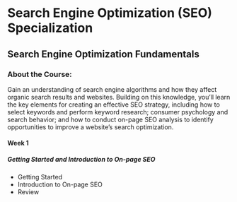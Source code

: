 # Search Engine Optimization (SEO) Specialization
## Search Engine Optimization Fundamentals
### About the Course:
Gain an understanding of search engine algorithms and how they affect organic search results and websites. Building on this knowledge, you’ll learn the key elements for creating an effective SEO strategy, including how to select keywords and perform keyword research; consumer psychology and search behavior; and how to conduct on-page SEO analysis to identify opportunities to improve a website’s search optimization.

#### Week 1
##### Getting Started and Introduction to On-page SEO
- Getting Started
- Introduction to On-page SEO
- Review
